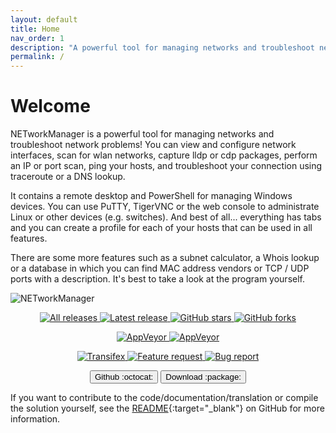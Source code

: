 ```yaml
---
layout: default
title: Home
nav_order: 1
description: "A powerful tool for managing networks and troubleshoot network problems!"
permalink: /
---
```


# Welcome

NETworkManager is a powerful tool for managing networks and troubleshoot network problems! You can view and configure network interfaces, scan for wlan networks, capture lldp or cdp packages, perform an IP or port scan, ping your hosts, and troubleshoot your connection using traceroute or a DNS lookup.

It contains a remote desktop and PowerShell for managing Windows devices. You can use PuTTY, TigerVNC or the web console to administrate Linux or other devices (e.g. switches). And best of all... everything has tabs and you can create a profile for each of your hosts that can be used in all features.

There are some more features such as a subnet calculator, a Whois lookup or a database in which you can find MAC address vendors or TCP / UDP ports with a description. It's best to take a look at the program yourself.

<img alt="NETworkManager" src="NETworkManager_Preview.gif" />

<div align="center">   
   <p>   
    <a href="https://github.com/BornToBeroot/NETworkManager/releases" target="_blank">
      <img alt="All releases" src="https://img.shields.io/github/downloads/BornToBeroot/NETworkManager/total.svg?style=for-the-badge" />
    </a>    
    <a href="https://github.com/BornToBeroot/NETworkManager/releases" target="_blank">
      <img alt="Latest release" src="https://img.shields.io/github/downloads/BornToBeroot/NETworkManager/latest/total.svg?style=for-the-badge" />
    </a>    
    <a href="https://github.com/BornToBeroot/NETworkManager/stargazers" target="_blank">
      <img alt="GitHub stars" src="https://img.shields.io/github/stars/BornToBeroot/NETworkManager.svg?style=for-the-badge" />
    </a>    
    <a href="https://github.com/BornToBeroot/NETworkManager/network" target="_blank">       
      <img alt="GitHub forks" src="https://img.shields.io/github/forks/BornToBeroot/NETworkManager.svg?style=for-the-badge" />
    </a>     
  </p> 
  <p> 
    <a href="https://ci.appveyor.com/project/BornToBeRoot/NETworkManager/branch/master">
      <img alt="AppVeyor" src="https://img.shields.io/appveyor/ci/BornToBeRoot/NETworkManager/master.svg?style=for-the-badge&logo=appveyor&&label=master" />
    </a>   
    <a href="https://github.com/BornToBeRoot/NETworkManager/blob/master/LICENSE">
      <img alt="AppVeyor" src="https://img.shields.io/github/license/BornToBeroot/NETworkManager.svg?style=for-the-badge" />
    </a>     
  </p> 
  <p> 
    <a href="https://transifex.com/BornToBeRoot/NETworkManager/">
      <img alt="Transifex" src="https://img.shields.io/badge/transifex-translate-green.svg?style=for-the-badge" />
    </a>   
    <a href="https://github.com/BornToBeRoot/NETworkManager/issues/new?labels=Feature-Request&template=Feature_request.md">
      <img alt="Feature request" src="https://img.shields.io/badge/github-feature_request-green.svg?style=for-the-badge&logo=github" />
    </a>       
    <a href="https://github.com/BornToBeRoot/NETworkManager/issues/new?labels=Issue&template=Bug_report.md">
      <img alt="Bug report" src="https://img.shields.io/badge/github-bug_report-red.svg?style=for-the-badge&logo=github" />
    </a>     
  </p>       
  <p>
    <a href='https://github.com/BornToBeRoot/NETworkManager'><button type="button" name="button" class="btn">Github :octocat:</button></a>
    <a href='https://borntoberoot.net/NETworkManager/Download'><button type="button" name="button" class="btn">Download :package:</button></a>
  </p>
</div>

If you want to contribute to the code/documentation/translation or compile the solution yourself, see the [README](https://github.com/BornToBeRoot/NETworkManager/){:target="_blank"} on GitHub for more information.
